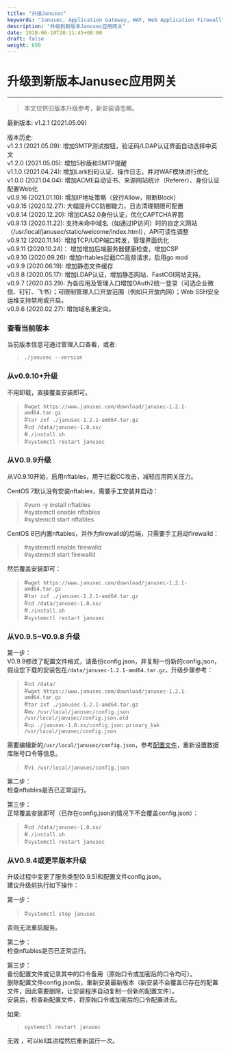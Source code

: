 ```yaml
---
title: "升级Janusec"
keywords: "Janusec, Application Gateway, WAF, Web Application Firewall"
description: "升级到新版本Janusec应用网关"
date: 2018-06-10T20:11:45+08:00
draft: false
weight: 660
---
```


# 升级到新版本Janusec应用网关   
----

> 本文仅供旧版本升级参考，新安装请忽略。  

最新版本: v1.2.1 (2021.05.09)  

版本历史:   
v1.2.1  (2021.05.09): 增加SMTP测试按钮，验证码/LDAP认证界面自动选择中英文   
v1.2.0  (2021.05.05): 增加5秒盾和SMTP提醒   
v1.1.0  (2021.04.24): 增加Lark扫码认证、操作日志，并对WAF模块进行优化  
v1.0.0  (2021.04.04): 增加ACME自动证书、来源网站统计（Referer）、身份认证配置Web化   
v0.9.16 (2021.01.10): 增加IP地址策略（放行Allow，阻断Block）   
v0.9.15 (2020.12.27): 大幅提升CC防御能力，日志清理期限可配置    
v0.9.14 (2020.12.20): 增加CAS2.0身份认证，优化CAPTCHA界面   
v0.9.13 (2020.11.22): 支持未命中域名（如通过IP访问）时的自定义网站（/usr/local/janusec/static/welcome/index.html），API可读性调整  
v0.9.12 (2020.11.14): 增加TCP/UDP端口转发，管理界面优化  
v0.9.11 (2020.10.24)： 增加增加后端服务器健康检查，增加CSP  
v0.9.10 (2020.09.26): 增加nftables拦截CC高频请求，启用go mod   
v0.9.9 (2020.06.19): 增加静态文件缓存  
v0.9.8 (2020.05.17): 增加LDAP认证，增加静态网站、FastCGI网站支持。  
v0.9.7 (2020.03.29): 为各应用及管理入口增加OAuth2统一登录（可选企业微信、钉钉、飞书）；可限制管理入口开放范围（例如只开放内网）；Web SSH安全运维支持禁用或开启。  
v0.9.6 (2020.02.27): 增加域名重定向。  

### 查看当前版本  

当前版本信息可通过管理入口查看，或者:  

> `./janusec --version`  

### 从v0.9.10+升级 

不用卸载，直接覆盖安装即可。  

> #`wget https://www.janusec.com/download/janusec-1.2.1-amd64.tar.gz`  
> #`tar zxf ./janusec-1.2.1-amd64.tar.gz`  
> #`cd /data/janusec-1.0.xx/`  
> #`./install.sh`  
> #`systemctl restart janusec`  

### 从V0.9.9升级  

从V0.9.10开始，启用nftables，用于拦截CC攻击，减轻应用网关压力。  

CentOS 7默认没有安装nftables，需要手工安装并启动：  

> #yum -y install nftables  
> #systemctl enable nftables  
> #systemctl start nftables  

CentOS 8已内置nftables，并作为firewalld的后端，只需要手工启动firewalld：  

> #systemctl enable firewalld  
> #systemctl start firewalld  

然后覆盖安装即可：  

> #`wget https://www.janusec.com/download/janusec-1.2.1-amd64.tar.gz`  
> #`tar zxf ./janusec-1.2.1-amd64.tar.gz`  
> #`cd /data/janusec-1.0.xx/`  
> #`./install.sh`  
> #`systemctl restart janusec`  


### 从V0.9.5~V0.9.8 升级    

第一步：  
V0.9.9修改了配置文件格式，请备份config.json，并复制一份新的config.json，假设您下载的安装包在`/data/janusec-1.2.1-amd64.tar.gz`，升级步骤参考：  

> #`cd /data/`  
> #`wget https://www.janusec.com/download/janusec-1.2.1-amd64.tar.gz`  
> #`tar zxf ./janusec-1.2.1-amd64.tar.gz`  
> #`mv /usr/local/janusec/config.json /usr/local/janusec/config.json.old`  
> #`cp ./janusec-1.0.xx/config.json.primary_bak /usr/local/janusec/config.json`  

需要编辑新的`/usr/local/janusec/config.json`，参考[配置文件](/cn/configuration/)，重新设置数据库账号口令等信息。  

> #`vi /usr/local/janusec/config.json`  

第二步：  
检查nftables是否已正常运行。

第三步：  
正常覆盖安装即可（已存在config.json的情况下不会覆盖config.json）：  

> #`cd /data/janusec-1.0.xx/`  
> #`./install.sh`  
> #`systemctl restart janusec`  


### 从V0.9.4或更早版本升级  

升级过程中变更了服务类型(0.9.5)和配置文件config.json。  
建议升级前执行如下操作：  

第一步：  

> #`systemctl stop janusec`  

否则无法重启服务。

第二步：  
检查nftables是否已正常运行。

第三步：  
备份配置文件或记录其中的口令备用（原始口令或加密后的口令均可）。  
删除配置文件config.json后，重新安装最新版本（新安装不会覆盖已存在的配置文件，因此需要删除，让安装程序自动复制一份新的配置文件）。  
安装后，检查新配置文件，将原始口令或加密后的口令配置进去。  

如果:

> `systemctl restart janusec`  

无效  ，可以kill其进程然后重新运行一次。

